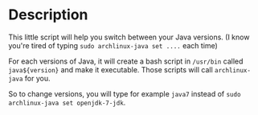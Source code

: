 # Description

This little script will help you switch between your Java versions. (I know you're tired of typing `sudo archlinux-java set ....` each time)

For each versions of Java, it will create a bash script in `/usr/bin` called `java${version}` and make it executable.
Those scripts will call `archlinux-java` for you.

So to change versions, you will type for example `java7` instead of `sudo archlinux-java set openjdk-7-jdk`.
